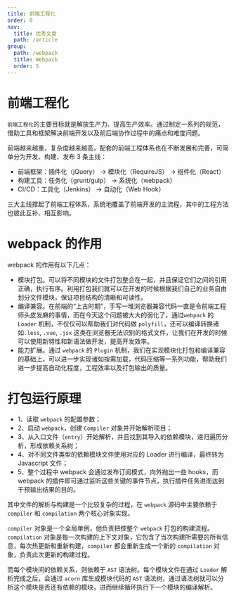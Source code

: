 ```yaml
---
title: 前端工程化
order: 0
nav:
  title: 优秀文章
  path: /article
group:
  path: /webpack
  title: Webpack
  order: 5
---
```


# 前端工程化

`前端工程化`的主要目标就是解放生产力、提高生产效率。通过制定一系列的规范，借助工具和框架解决前端开发以及前后端协作过程中的痛点和难度问题。

前端越来越重，复杂度越来越高，配套的前端工程体系也在不断发展和完善，可简单分为开发、构建、发布 3 条主线：

- 前端框架：插件化（jQuery） -> 模块化（RequireJS） -> 组件化（React）
- 构建工具：任务化（grunt/gulp） -> 系统化（webpack）
- CI/CD：工具化（Jenkins） -> 自动化（Web Hook）

三大主线撑起了前端工程体系，系统地覆盖了前端开发的主流程，其中的工程方法也彼此互补、相互影响。

# webpack 的作用

webpack 的作用有以下几点：

- 模块打包。可以将不同模块的文件打包整合在一起，并且保证它们之间的引用正确，执行有序。利用打包我们就可以在开发的时候根据我们自己的业务自由划分文件模块，保证项目结构的清晰和可读性。
- 编译兼容。在前端的“上古时期”，手写一堆浏览器兼容代码一直是令前端工程师头皮发麻的事情，而在今天这个问题被大大的弱化了，通过`webpack` 的 `Loader` 机制，不仅仅可以帮助我们对代码做 `polyfill`，还可以编译转换诸如`.less`, `.vue`, `.jsx` 这类在浏览器无法识别的格式文件，让我们在开发的时候可以使用新特性和新语法做开发，提高开发效率。
- 能力扩展。通过 `webpack` 的 `Plugin` 机制，我们在实现模块化打包和编译兼容的基础上，可以进一步实现诸如按需加载，代码压缩等一系列功能，帮助我们进一步提高自动化程度，工程效率以及打包输出的质量。

# 打包运行原理

- 1、读取 `webpack` 的配置参数；
- 2、启动 `webpack`，创建 `Compiler` 对象并开始解析项目；
- 3、从入口文件（`entry`）开始解析，并且找到其导入的依赖模块，递归遍历分析，形成依赖关系树；
- 4、对不同文件类型的依赖模块文件使用对应的 Loader 进行编译，最终转为 Javascript 文件；
- 5、整个过程中 webpack 会通过发布订阅模式，向外抛出一些 hooks，而 webpack 的插件即可通过监听这些关键的事件节点，执行插件任务进而达到干预输出结果的目的。

其中文件的解析与构建是一个比较复杂的过程，在 `webpack` 源码中主要依赖于 `compiler` 和 `compilation` 两个核心对象实现。

`compiler` 对象是一个全局单例，他负责把控整个 `webpack` 打包的构建流程。`compilation` 对象是每一次构建的上下文对象，它包含了当次构建所需要的所有信息，每次热更新和重新构建，`compiler` 都会重新生成一个新的 `compilation` 对象，负责此次更新的构建过程。

而每个模块间的依赖关系，则依赖于 `AST` 语法树。每个模块文件在通过 `Loader` 解析完成之后，会通过 `acorn` 库生成模块代码的 `AST` 语法树，通过语法树就可以分析这个模块是否还有依赖的模块，进而继续循环执行下一个模块的编译解析。
